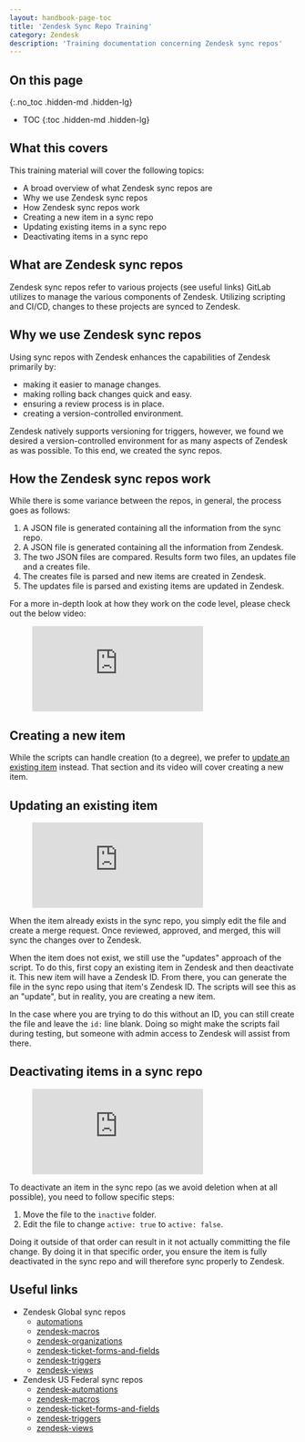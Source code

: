 ```yaml
---
layout: handbook-page-toc
title: 'Zendesk Sync Repo Training'
category: Zendesk
description: 'Training documentation concerning Zendesk sync repos'
---
```


## On this page
{:.no_toc .hidden-md .hidden-lg}

- TOC
{:toc .hidden-md .hidden-lg}

## What this covers

This training material will cover the following topics:

* A broad overview of what Zendesk sync repos are
* Why we use Zendesk sync repos
* How Zendesk sync repos work
* Creating a new item in a sync repo
* Updating existing items in a sync repo
* Deactivating items in a sync repo

## What are Zendesk sync repos

Zendesk sync repos refer to various projects (see useful links) GitLab utilizes
to manage the various components of Zendesk. Utilizing scripting and CI/CD,
changes to these projects are synced to Zendesk.

## Why we use Zendesk sync repos

Using sync repos with Zendesk enhances the capabilities of Zendesk primarily by:

* making it easier to manage changes.
* making rolling back changes quick and easy.
* ensuring a review process is in place.
* creating a version-controlled environment.

Zendesk natively supports versioning for triggers, however, we found we desired
a version-controlled environment for as many aspects of Zendesk as was possible.
To this end, we created the sync repos.

## How the Zendesk sync repos work

While there is some variance between the repos, in general, the process goes as
follows:

1. A JSON file is generated containing all the information from the sync repo.
1. A JSON file is generated containing all the information from Zendesk.
1. The two JSON files are compared. Results form two files, an updates file and
   a creates file.
1. The creates file is parsed and new items are created in Zendesk.
1. The updates file is parsed and existing items are updated in Zendesk.

For a more in-depth look at how they work on the code level, please check out
the below video:

<figure class="video_container">
    <iframe src="https://www.youtube.com/embed/eVonmvvqtjs" frameborder="0" allowfullscreen="true"> </iframe>
</figure>

## Creating a new item

While the scripts can handle creation (to a degree), we prefer to
[update an existing item](#updating-an-existing-item) instead. That section and
its video will cover creating a new item.

## Updating an existing item

<figure class="video_container">
    <iframe src="https://www.youtube.com/embed/vpc6pkcK1KU" frameborder="0" allowfullscreen="true"> </iframe>
</figure>

When the item already exists in the sync repo, you simply edit the file and
create a merge request. Once reviewed, approved, and merged, this will sync the
changes over to Zendesk.

When the item does not exist, we still use the "updates" approach of the script.
To do this, first copy an existing item in Zendesk and then deactivate it. This
new item will have a Zendesk ID. From there, you can generate the file in the
sync repo using that item's Zendesk ID. The scripts will see this as an
"update", but in reality, you are creating a new item.

In the case where you are trying to do this without an ID, you can still create
the file and leave the `id:` line blank. Doing so might make the scripts fail
during testing, but someone with admin access to Zendesk will assist from there.

## Deactivating items in a sync repo

<figure class="video_container">
    <iframe src="https://www.youtube.com/embed/WaFaZT4efuw" frameborder="0" allowfullscreen="true"> </iframe>
</figure>

To deactivate an item in the sync repo (as we avoid deletion when at all
possible), you need to follow specific steps:

1. Move the file to the `inactive` folder.
1. Edit the file to change `active: true` to `active: false`.

Doing it outside of that order can result in it not actually committing the file
change. By doing it in that specific order, you ensure the item is fully
deactivated in the sync repo and will therefore sync properly to Zendesk.

## Useful links

* Zendesk Global sync repos
  * [automations](https://gitlab.com/gitlab-com/support/support-ops/zendesk-global/automations)
  * [zendesk-macros](https://gitlab.com/gitlab-com/support/support-ops/zendesk-macros)
  * [zendesk-organizations](https://gitlab.com/gitlab-com/support/support-ops/zendesk-organizations)
  * [zendesk-ticket-forms-and-fields](https://gitlab.com/gitlab-com/support/support-ops/zendesk-ticket-forms-and-fields)
  * [zendesk-triggers](https://gitlab.com/gitlab-com/support/support-ops/zendesk-triggers)
  * [zendesk-views](https://gitlab.com/gitlab-com/support/support-ops/zendesk-global/views)
* Zendesk US Federal sync repos
  * [zendesk-automations](https://ops.gitlab.net/gitlab-com/support/zendesk-automations)
  * [zendesk-macros](https://ops.gitlab.net/gitlab-com/support/zendesk-macros)
  * [zendesk-ticket-forms-and-fields](https://ops.gitlab.net/gitlab-com/support/zendesk-ticket-forms-and-fields)
  * [zendesk-triggers](https://ops.gitlab.net/gitlab-com/support/zendesk-triggers)
  * [zendesk-views](https://ops.gitlab.net/gitlab-com/support/zendesk-views)
